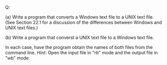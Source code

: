 Q:

(a) Write a program that converts a Windows text file to a UNIX text file. (See
Section 22.1 for a discussion of the differences between Windows and UNIX text
files.)

(b) Write a program that converst a UNIX text file to a Windows text file.

In each case, have the program obtain the names of both files from the command
line. <em>Hint:</em> Open the input file in "rb" mode and the output file in
"wb" mode.
